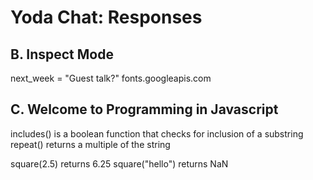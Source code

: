 Yoda Chat: Responses
================

B. Inspect Mode
---------------
<!-- easter egg: chocolate -->
next_week = "Guest talk?"
fonts.googleapis.com

C. Welcome to Programming in Javascript
---------------------------------------
includes() is a boolean function that checks for inclusion of a substring
repeat() returns a multiple of the string

square(2.5) returns 6.25
square("hello") returns NaN